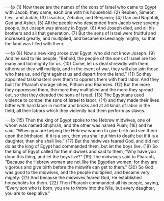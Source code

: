---!p
{1} Now these are the names of the sons of Israel who came to Egypt with Jacob; they came, each one with his household: {2} Reuben, Simeon, Levi, and Judah; {3} Issachar, Zebulun, and Benjamin; {4} Dan and Naphtali, Gad and Asher. {5} All the people who descended from Jacob were seventy people, but Joseph was already in Egypt. {6} And Joseph died, and all his brothers and all that generation. {7} But the sons of Israel were fruitful and increased greatly, and multiplied, and became exceedingly mighty, so that the land was filled with them.

---!p
{8} Now a new king arose over Egypt, who did not know Joseph. {9} And he said to his people, “Behold, the people of the sons of Israel are too many and too mighty for us. {10} Come, let us deal shrewdly with them, otherwise they will multiply, and in the event of war, they will also join those who hate us, and fight against us and depart from the land.” {11} So they appointed taskmasters over them to oppress them with hard labor. And they built for Pharaoh storage cities, Pithom and Raamses. {12} But the more they oppressed them, the more they multiplied and the more they spread out, so that they dreaded the sons of Israel. {13} The Egyptians used violence to compel the sons of Israel to labor; {14} and they made their lives bitter with hard labor in mortar and bricks and at all kinds of labor in the field, all their labors which they violently had them perform as slaves.

---!p
{15} Then the king of Egypt spoke to the Hebrew midwives, one of whom was named Shiphrah, and the other was named Puah; {16} and he said, “When you are helping the Hebrew women to give birth and see them upon the birthstool, if it is a son, then you shall put him to death; but if it is a daughter, then she shall live.” {17} But the midwives feared God, and did not do as the king of Egypt had commanded them, but let the boys live. {18} So the king of Egypt called for the midwives and said to them, “Why have you done this thing, and let the boys live?” {19} The midwives said to Pharaoh, “Because the Hebrew women are not like the Egyptian women; for they are vigorous and give birth before the midwife can get to them.” {20} So God was good to the midwives, and the people multiplied, and became very mighty. {21} And because the midwives feared God, He established households for them. {22} Then Pharaoh commanded all his people, saying, “Every son who is born, you are to throw into the Nile, but every daughter, you are to keep alive.”
